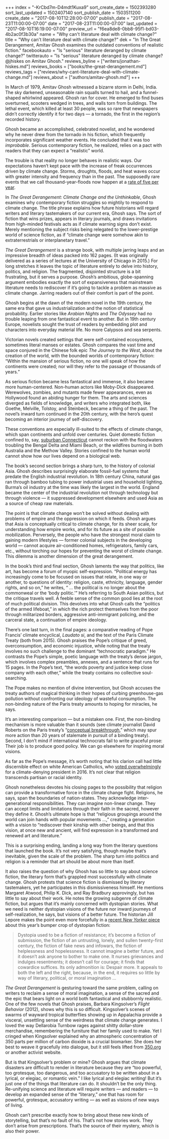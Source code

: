 +++
index = "-KrCbd7m-D4mdt1Kuxa9"
sort_create_date = 1502393280
sort_last_updated = 1502407140
sort_publish_date = 1503511200
create_date = "2017-08-10T12:28:00-07:00"
publish_date = "2017-08-23T11:00:00-07:00"
date = "2017-08-23T11:00:00-07:00"
last_updated = "2017-08-10T16:19:00-07:00"
preview_url = "f6ea8de8-0bb8-95f1-bd03-4b2ac0f3b30a"
name = "Why can't literature deal with climate change?"
title = "Why can't literature deal with climate change?"
dek = "In The Great Derangement, Amitav Ghosh examines the outdated conventions of realistic fiction."
facebookauto = "Is \"serious\" literature deranged by climate change?"
twitterauto = "Is \"serious\" literature deranged by climate change? @jhiskes on Amitav Ghosh."
reviews_byline = ["writers/jonathan-hiskes.md"]
reviews_books = ["books/the-great-derangement.md"]
reviews_tags = ["reviews/why-cant-literature-deal-with-climate-change.md"]
reviews_about = ["authors/amitav-ghosh.md"]
+++

In March of 1979, Amitav Ghosh witnessed a bizarre storm in Delhi, India. The sky darkened, unseasonable rain squalls turned to hail, and a funnel-shaped whirlwind appeared. Ghosh ran for cover. He emerged to find buses overturned, scooters wedged in trees, and walls torn from buildings. The lethal event, which killed at least 30 people, was so rare that newspapers didn’t correctly identify it for two days — a tornado, the first in the region’s recorded history.

Ghosh became an accomplished, celebrated novelist, and he wondered why he never drew from the tornado in his fiction, which frequently incorporates significant weather events. He concluded that it was too _improbable_. Serious contemporary fiction, he realized, relies on a pact with readers that they can expect a “realistic” world. 

The trouble is that reality no longer behaves in realistic ways. Our expectations haven’t kept pace with the increase of freak occurrences driven by climate change. Storms, droughts, floods, and heat waves occur with greater intensity and frequency than in the past. The supposedly rare events that we call thousand-year-floods now happen at a [rate of five per year](https://www.edf.org/blog/2016/09/01/we-just-had-five-1000-year-floods-less-year-whats-going). 

In _The Great Derangement: Climate Change and the Unthinkable_, Ghosh examines why contemporary fiction struggles so mightily to respond to climate change. The title phrase explains how future historians will regard writers and literary tastemakers of our current era, Ghosh says. The sort of fiction that wins prizes, appears in literary journals, and draws invitations from high-minded festivals acts as if climate warning signs don’t exist. Merely mentioning the subject risks being relegated to the lower-prestige world of science fiction, as if “climate change were somehow akin to extraterrestrials or interplanetary travel.”

_The Great Derangement_ is a strange book, with multiple jarring leaps and an impressive breadth of ideas packed into 162 pages. (It was originally delivered as a series of lectures at the University of Chicago in 2015.) For long stretches it leaves the topic of literature entirely to delve into history, politics, and religion. The fragmented, disjointed structure is a bit frustrating, but it serves a purpose. Ghosh’s ambitious, globe-spanning argument embodies exactly the sort of expansiveness that mainstream literature needs to rediscover if it’s going to tackle a problem as massive as climate change. Jarring readers out of their comfort is part of the point.

<div class="break"></div>

Ghosh begins at the dawn of the modern novel in the 19th century, the same era that gave us industrialization and the notion of statistical probability. Earlier stories like _Arabian Nights_ and _The Odyssey_ had no trouble leaping from one fantastical event to another. But in 19th century Europe, novelists sought the trust of readers by embedding plot and characters into everyday material life. No more Calypsos and sea serpents.

Victorian novels created settings that were self-contained ecosystems, sometimes literal manses or estates. Ghosh compares the vast time and space conjured in the Chinese folk epic _The Journey to the West_, about the creation of the world, with the bounded worlds of contemporary fiction: “Within the mansion of serious fiction, no one will speak of how the continents were created; nor will they refer to the passage of thousands of years.”

As serious fiction became less fantastical and immense, it also became more human-centered. Non-human actors like Moby-Dick disappeared. Werewolves, zombies, and mutants made fewer appearances, even as Hollywood found an abiding hunger for them. The arts and sciences diverged as fields of knowledge, and writers who integrated both, like Goethe, Melville, Tolstoy, and Steinbeck, became a thing of the past. The novel’s inward turn continued in the 20th century, with the hero’s quest becoming an interior journey of self-discovery. 

These conventions are especially ill-suited to the effects of climate change, which span continents and unfold over centuries. Quiet domestic fiction confined to, say, [suburban Connecticut](http://www.curatormagazine.com/jonathan-hiskes/mad-men-snickering-and-sobbing/) cannot reckon with the floodwaters troubling the Bengal Delta and Miami Beach, or the wildfires burning in both Australia and the Methow Valley. Stories confined to the human world cannot show how our lives depend on a biological web.

<div class="break"></div>

The book’s second section brings a sharp turn, to the history of colonial Asia. Ghosh describes surprisingly elaborate fossil-fuel systems that predate the English industrial revolution. In 18th century China, natural gas ran through bamboo tubing to power industrial uses and household lighting. Burma’s oil industry at the time was likely the largest in the world. England became the center of the industrial revolution not through technology but through violence — it suppressed development elsewhere and used Asia as a source of cheap raw materials.

The point is that climate change won’t be solved without dealing with problems of empire and the oppression on which it feeds. Ghosh argues that Asia is conceptually critical to climate change, for its sheer scale, for understanding how empire works, and for its future as a site of possible mobilization. Perversely, the people who have the strongest moral claim to gaining modern lifestyles — former colonial subjects in the developing world — cannot acquire air-conditioned homes, refrigerators, family cars, etc., without torching our hopes for preventing the worst of climate change. This dilemma is another dimension of the great derangement.

In the book’s third and final section, Ghosh laments the way that politics, like art, has become a forum of myopic self-expression. “Political energy has increasingly come to be focused on issues that relate, in one way or another, to questions of identity: religion, caste, ethnicity, language, gender rights, and so on,” he writes, “ ... the political is no longer about the commonweal or the ‘body politic.’” He’s referring to South Asian politics, but the critique travels well. A feeble sense of the common good lies at the root of much political division. This devolves into what Ghosh calls the “politics of the armed lifeboat,” in which the rich protect themselves from the poor through militarized borders, aggressive anti-immigrant policing, and the carceral state, a continuation of empire ideology.

There’s one last turn, in the final pages: a comparative reading of Pope Francis’ climate encyclical, _Laudato si_, and the text of the Paris Climate Treaty (both from 2015). Ghosh praises the Pope’s critique of greed, overconsumption, and economic injustice, while noting that the treaty involves no such challenge to the dominant “technocratic paradigm.” He contrasts the Pope’s simple, poetic language with the treaty’s dense jargon, which involves complex preambles, annexes, and a sentence that runs for 15 pages. In the Pope’s text, “the words poverty and justice keep close company with each other,” while the treaty contains no collective soul-searching.

The Pope makes no mention of divine intervention, but Ghosh accuses the treaty authors of magical thinking in their hopes of curbing greenhouse-gas pollution without confronting our ideology of wasteful consumption. The non-binding nature of the Paris treaty amounts to hoping for miracles, he says.

It’s an interesting comparison — but a mistaken one. First, the non-binding mechanism is more valuable than it sounds (see climate journalist David Roberts on the Paris treaty’s “[conceptual breakthrough](https://www.vox.com/2015/12/15/10172238/paris-climate-treaty-conceptual-breakthrough),” which may spur more action than 20 years of stalemate in pursuit of a binding treaty). Second, I don’t mind if international technocrats fail to write graceful prose: Their job is to produce good policy. We can go elsewhere for inspiring moral visions.

As far as the Pope’s message, it’s worth noting that his clarion call had little discernible effect on white American Catholics, who [voted overwhelmingly](https://twitter.com/caracatholic/status/849678038535221253) for a climate-denying president in 2016. It’s not clear that religion transcends partisan or racial identity.

Ghosh nonetheless devotes his closing pages to the possibility that religion can provide a transformative force in the climate change fight. Religions, he says, span the boundaries of nation-states. They acknowledge inter-generational responsibilities. They can imagine non-linear change. They can accept limits and limitations through their faith in the sacred, however they define it. Ghosh’s ultimate hope is that “religious groupings around the world can join hands with popular movements ...,” creating a generation with a vision to “rediscover their kinship with other beings, and that this vision, at once new and ancient, will find expression in a transformed and renewed art and literature.”

<div class="break"></div>

This is a surprising ending, landing a long way from the literary questions that launched the book. It’s not very satisfying, though maybe that’s inevitable, given the scale of the problem. The sharp turn into politics and religion is a reminder that art should be about more than itself.

It also raises the question of why Ghosh has so little to say about science fiction, the literary form that’s grappled most successfully with climate change. Ghosh protests that science fiction is dismissed by literary tastemakers, yet he participates in this dismissiveness himself. He mentions Margaret Atwood, Philip K. Dick, and Ray Bradbury approvingly, but has little to say about their work. He notes the growing subgenre of climate fiction, but argues that it’s mainly concerned with dystopian stories. What we need is neither dystopian visions of the future nor inward journeys of self-realization, he says, but visions of a better future. The historian Jill Lepore makes the point even more forcefully in a [recent _New Yorker_ piece](http://www.newyorker.com/magazine/2017/06/05/a-golden-age-for-dystopian-fiction) about this year’s bumper crop of dystopian fiction: 

<blockquote>Dystopia used to be a fiction of resistance; it’s become a fiction of submission, the fiction of an untrusting, lonely, and sullen twenty-first century, the fiction of fake news and infowars, the fiction of helplessness and hopelessness. It cannot imagine a better future, and it doesn’t ask anyone to bother to make one. It nurses grievances and indulges resentments; it doesn’t call for courage; it finds that cowardice suffices. Its only admonition is: Despair more. It appeals to both the left and the right, because, in the end, it requires so little by way of literary, political, or moral imagination ... </blockquote>

_The Great Derangement_ is gesturing toward the same problem, calling on writers to reclaim a sense of moral imagination, a sense of the sacred and the epic that bears light on a world both fantastical and stubbornly realistic. One of the few novels that Ghosh praises, Barbara Kingsolver’s _Flight Behavior_ (2012), shows why this is so difficult. Kingsolver’s scenes of swarms of wayward tropical butterflies showing up in Appalachia provide a visceral, unsettling sense of the weirdness that climate change generates. I loved the way Dellarobia Turnbow rages against shitty dollar-store merchandise, remembering the furniture that her family used to make. Yet I cringed when Kingsolver explained why an atmospheric concentration of 350 parts per million of carbon dioxide is a crucial biomarker. She does her best to weave it gracefully into dialogue, but it still feels lifted from [350.org](https://350.org/science/) or another activist website.

But is that Kingsolver’s problem or mine? Ghosh argues that climate disasters are difficult to render in literature because they are “too powerful, too grotesque, too dangerous, and too accusatory to be written about in a lyrical, or elegiac, or romantic vein.” I like lyrical and elegiac writing! But it’s just one of the things that literature can do. It shouldn’t be the only thing. Re-unifying science and literature will require writers — and readers — to develop an expanded sense of the “literary,” one that has room for powerful, grotesque, accusatory writing — as well as visions of new ways of living.

Ghosh can’t prescribe exactly how to bring about these new kinds of storytelling, but that’s no fault of his. That’s not how stories work. They don’t arise from prescriptions. That’s the source of their mystery, which is also their power.